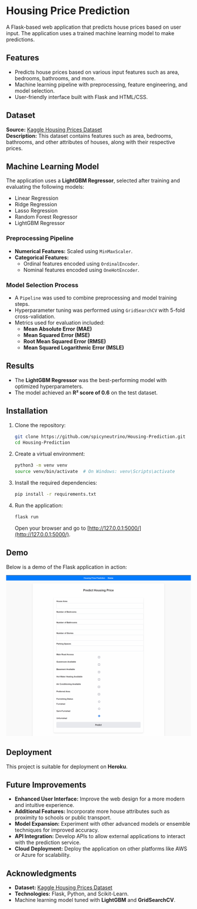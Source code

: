 # Housing Price Prediction

A Flask-based web application that predicts house prices based on user input. The application uses a trained machine learning model to make predictions.

## Features
- Predicts house prices based on various input features such as area, bedrooms, bathrooms, and more.
- Machine learning pipeline with preprocessing, feature engineering, and model selection.
- User-friendly interface built with Flask and HTML/CSS.

## Dataset
**Source:** [Kaggle Housing Prices Dataset](https://www.kaggle.com/datasets/yasserh/housing-prices-dataset)  
**Description:** This dataset contains features such as area, bedrooms, bathrooms, and other attributes of houses, along with their respective prices.

## Machine Learning Model
The application uses a **LightGBM Regressor**, selected after training and evaluating the following models:
- Linear Regression
- Ridge Regression
- Lasso Regression
- Random Forest Regressor
- LightGBM Regressor

### Preprocessing Pipeline
- **Numerical Features:** Scaled using `MinMaxScaler`.
- **Categorical Features:**
  - Ordinal features encoded using `OrdinalEncoder`.
  - Nominal features encoded using `OneHotEncoder`.

### Model Selection Process
- A `Pipeline` was used to combine preprocessing and model training steps.
- Hyperparameter tuning was performed using `GridSearchCV` with 5-fold cross-validation.
- Metrics used for evaluation included:
  - **Mean Absolute Error (MAE)**
  - **Mean Squared Error (MSE)**
  - **Root Mean Squared Error (RMSE)**
  - **Mean Squared Logarithmic Error (MSLE)**

## Results
- The **LightGBM Regressor** was the best-performing model with optimized hyperparameters.
- The model achieved an **R² score of 0.6** on the test dataset.

## Installation

1. Clone the repository:
    ```bash
    git clone https://github.com/spicyneutrino/Housing-Prediction.git
    cd Housing-Prediction
    ```

2. Create a virtual environment:
    ```bash
    python3 -m venv venv
    source venv/bin/activate  # On Windows: venv\Scripts\activate
    ```

3. Install the required dependencies:
    ```bash
    pip install -r requirements.txt
    ```

4. Run the application:
    ```bash
    flask run
    ```
    Open your browser and go to [http://127.0.0.1:5000/](http://127.0.0.1:5000/).

## Demo
Below is a demo of the Flask application in action:

![Flask App Demo](https://raw.githubusercontent.com/spicyneutrino/Housing-Prediction/refs/heads/main/HousingPricePrediction.gif)

## Deployment
This project is suitable for deployment on **Heroku**.

## Future Improvements
- **Enhanced User Interface:** Improve the web design for a more modern and intuitive experience.
- **Additional Features:** Incorporate more house attributes such as proximity to schools or public transport.
- **Model Expansion:** Experiment with other advanced models or ensemble techniques for improved accuracy.
- **API Integration:** Develop APIs to allow external applications to interact with the prediction service.
- **Cloud Deployment:** Deploy the application on other platforms like AWS or Azure for scalability.

## Acknowledgments
- **Dataset:** [Kaggle Housing Prices Dataset](https://www.kaggle.com/datasets/yasserh/housing-prices-dataset)
- **Technologies:** Flask, Python, and Scikit-Learn.
- Machine learning model tuned with **LightGBM** and **GridSearchCV**.

